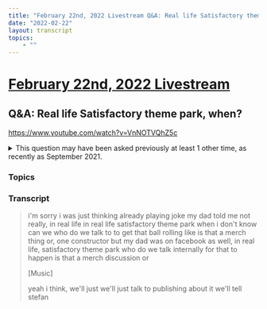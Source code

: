 ```yaml
---
title: "February 22nd, 2022 Livestream Q&A: Real life Satisfactory theme park, when?"
date: "2022-02-22"
layout: transcript
topics:
    - ""
---
```

# [February 22nd, 2022 Livestream](../2022-02-22.md)
## Q&A: Real life Satisfactory theme park, when?
https://www.youtube.com/watch?v=VnNOTVQhZ5c
<details>
<summary>This question may have been asked previously at least 1 other time, as recently as September 2021.</summary>

* [September 7th, 2021 Livestream Q&A: Get a Satisfactory theme park going?](./yt-N4-a5LV--Ag.md) [https://www.youtube.com/watch?v=N4-a5LV--Ag](https://www.youtube.com/watch?v=N4-a5LV--Ag)
</details>


### Topics


### Transcript

> i'm sorry i was just thinking already playing joke my dad told me not really, in real life in real life satisfactory theme park when i don't know can we who do we talk to to get that ball rolling like is that a merch thing or, one constructor but my dad was on facebook as well, in real life, satisfactory theme park who do we talk internally for that to happen is that a merch discussion or
>
> [Music]
>
> yeah i think, we'll just we'll just talk to publishing about it we'll tell stefan
